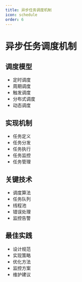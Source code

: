 ```yaml
---
title: 异步任务调度机制
icon: schedule
order: 6
---
```


# 异步任务调度机制

## 调度模型
- 定时调度
- 周期调度
- 触发调度
- 分布式调度
- 动态调度

## 实现机制
- 任务定义
- 任务分发
- 任务执行
- 任务监控
- 任务管理

## 关键技术
- 调度算法
- 任务队列
- 线程池
- 错误处理
- 监控告警

## 最佳实践
- 设计规范
- 实现策略
- 优化方法
- 监控方案
- 维护建议
